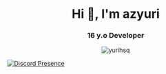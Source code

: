 <h1 align="center">Hi 👋, I'm azyuri</h1>
<h3 align="center">16 y.o Developer </h3>

<p align="center"> 
  <img src="https://komarev.com/ghpvc/?username=yurihsq&label=Profile%20views&color=80ceff&style=flat-square" alt="yurihsq" /> 

[![Discord Presence](https://lanyard.cnrad.dev/api/1002935259408650300)](https://discord.com/users/1002935259408650300)

